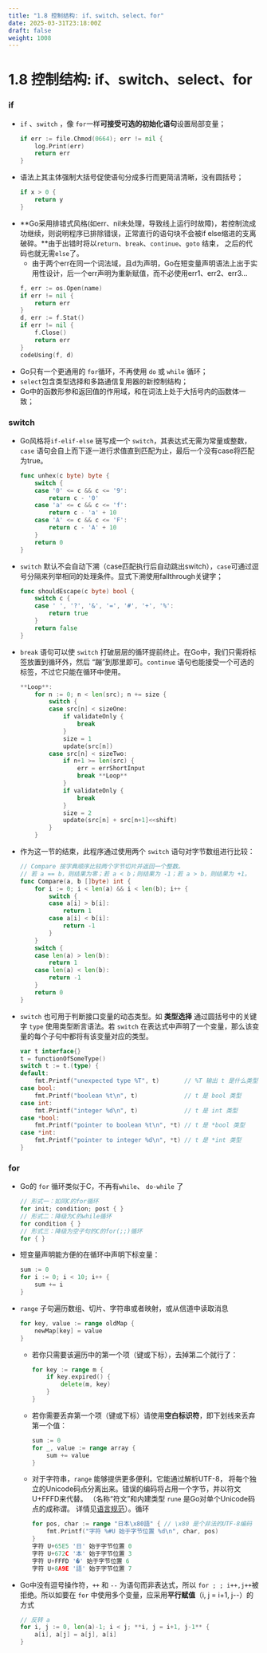 ```yaml
---
title: "1.8 控制结构: if、switch、select、for"
date: 2025-03-31T23:18:00Z
draft: false
weight: 1008
---
```


# 1.8 控制结构: if、switch、select、for

### if

- `if` 、`switch` ，像 `for`一样**可接受可选的初始化语句**设置局部变量；
    ```go
    if err := file.Chmod(0664); err != nil {
    	log.Print(err)
    	return err
    }
    ```
- 语法上其主体强制大括号促使语句分成多行而更简洁清晰，没有圆括号；
    ```go
    if x > 0 {
    	return y
    }
    ```
- **Go采用排错式风格(如err、nil未处理，导致线上运行时故障)，若控制流成功继续，则说明程序已排除错误，正常直行的语句块不会被if else缩进的支离破碎。**由于出错时将以`return`、`break`、`continue`、`goto` 结束， 之后的代码也就无需`else`了。
    - 由于两个err在同一个词法域，且d为声明，Go在短变量声明语法上出于实用性设计，后一个err声明为重新赋值，而不必使用err1、err2、err3…
    ```go
    f, err := os.Open(name)
    if err != nil {
        return err
    }
    d, err := f.Stat()  
    if err != nil {
        f.Close()
        return err
    }
    codeUsing(f, d)
    ```
- Go只有一个更通用的 `for`循环，不再使用 `do` 或 `while` 循环；
- `select`包含类型选择和多路通信复用器的新控制结构；
- Go中的函数形参和返回值的作用域，和在词法上处于大括号内的函数体一致；


### **switch**

- Go风格将`if-elif-else` 链写成一个 `switch`，其表达式无需为常量或整数，`case` 语句会自上而下逐一进行求值直到匹配为止，最后一个没有case将匹配为true。
    ```go
    func unhex(c byte) byte {
    	switch {
    	case '0' <= c && c <= '9':
    		return c - '0'
    	case 'a' <= c && c <= 'f':
    		return c - 'a' + 10
    	case 'A' <= c && c <= 'F':
    		return c - 'A' + 10
    	}
    	return 0
    }
    ```
- `switch` 默认不会自动下溯（case匹配执行后自动跳出switch），`case`可通过逗号分隔来列举相同的处理条件。显式下溯使用fallthrough关键字；
    ```go
    func shouldEscape(c byte) bool {
    	switch c {
    	case ' ', '?', '&', '=', '#', '+', '%':
    		return true
    	}
    	return false
    }
    ```
- `break` 语句可以使 `switch` 打破层层的循环提前终止。在Go中，我们只需将标签放置到循环外，然后 “蹦”到那里即可。`continue` 语句也能接受一个可选的标签，不过它只能在循环中使用。
    ```go
    **Loop**:
    	for n := 0; n < len(src); n += size {
    		switch {
    		case src[n] < sizeOne:
    			if validateOnly {
    				break
    			}
    			size = 1
    			update(src[n])
    		case src[n] < sizeTwo:
    			if n+1 >= len(src) {
    				err = errShortInput
    				break **Loop**
    			}
    			if validateOnly {
    				break
    			}
    			size = 2
    			update(src[n] + src[n+1]<<shift)
    		}
    	}
    ```
- 作为这一节的结束，此程序通过使用两个 `switch` 语句对字节数组进行比较：
    ```go
    // Compare 按字典顺序比较两个字节切片并返回一个整数。
    // 若 a == b，则结果为零；若 a < b；则结果为 -1；若 a > b，则结果为 +1。
    func Compare(a, b []byte) int {
    	for i := 0; i < len(a) && i < len(b); i++ {
    		switch {
    		case a[i] > b[i]:
    			return 1
    		case a[i] < b[i]:
    			return -1
    		}
    	}
    	switch {
    	case len(a) > len(b):
    		return 1
    	case len(a) < len(b):
    		return -1
    	}
    	return 0
    }
    ```
- `switch` 也可用于判断接口变量的动态类型。如 **类型选择** 通过圆括号中的关键字 `type` 使用类型断言语法。若 `switch` 在表达式中声明了一个变量，那么该变量的每个子句中都将有该变量对应的类型。
    ```go
    var t interface{}
    t = functionOfSomeType()
    switch t := t.(type) {
    default:
    	fmt.Printf("unexpected type %T", t)       // %T 输出 t 是什么类型
    case bool:
    	fmt.Printf("boolean %t\n", t)             // t 是 bool 类型
    case int:
    	fmt.Printf("integer %d\n", t)             // t 是 int 类型
    case *bool:
    	fmt.Printf("pointer to boolean %t\n", *t) // t 是 *bool 类型
    case *int:
    	fmt.Printf("pointer to integer %d\n", *t) // t 是 *int 类型
    }
    ```


### for

- Go的 `for` 循环类似于C，不再有`while`、 `do-while` 了
    ```go
    // 形式一：如同C的for循环
    for init; condition; post { }
    // 形式二：降级为C的while循环
    for condition { }
    // 形式三：降级为空子句的C的for(;;)循环
    for { }
    ```
- 短变量声明能方便的在循环中声明下标变量：
    ```go
    sum := 0
    for i := 0; i < 10; i++ {
    	sum += i
    }
    ```
- `range` 子句遍历数组、切片、字符串或者映射，或从信道中读取消息
    ```go
    for key, value := range oldMap {
    	newMap[key] = value
    }
    ```
    - 若你只需要该遍历中的第一个项（键或下标），去掉第二个就行了：
        ```go
        for key := range m {
        	if key.expired() {
        		delete(m, key)
        	}
        }
        ```
    - 若你需要丢弃第一个项（键或下标）请使用**空白标识符**，即下划线来丢弃第一个值：
        ```go
        sum := 0
        for _, value := range array {
        	sum += value
        }
        ```
    - 对于字符串，`range` 能够提供更多便利。它能通过解析UTF-8， 将每个独立的Unicode码点分离出来。错误的编码将占用一个字节，并以符文U+FFFD来代替。 （名称“符文”和内建类型 `rune` 是Go对单个Unicode码点的成称谓。 详情见[语言规范](http://golang.org/ref/spec#%E7%AC%A6%E6%96%87%E5%AD%97%E9%9D%A2)）。循环
        ```go
        for pos, char := range "日本\x80語" { // \x80 是个非法的UTF-8编码
        	fmt.Printf("字符 %#U 始于字节位置 %d\n", char, pos)
        }
        字符 U+65E5 '日' 始于字节位置 0
        字符 U+672C '本' 始于字节位置 3
        字符 U+FFFD '�' 始于字节位置 6
        字符 U+8A9E '語' 始于字节位置 7
        ```
- Go中没有逗号操作符，`++` 和 `--` 为语句而非表达式，所以 `for ; ; i++,j++`被拒绝。所以如要在 `for` 中使用多个变量，应采用**平行赋值**（i, j = i+1, j--）的方式 
    ```go
    // 反转 a
    for i, j := 0, len(a)-1; i < j; **i, j = i+1, j-1** {
    	a[i], a[j] = a[j], a[i]
    }
    ```



